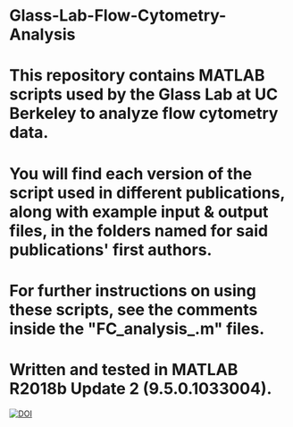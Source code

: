 # Glass-Lab-Flow-Cytometry-Analysis
# This repository contains MATLAB scripts used by the Glass Lab at UC Berkeley to analyze flow cytometry data.
# You will find each version of the script used in different publications, along with example input & output files, in the folders named for said publications' first authors.
# For further instructions on using these scripts, see the comments inside the "FC_analysis_<author name>.m" files.
# Written and tested in MATLAB R2018b Update 2 (9.5.0.1033004).
[![DOI](https://zenodo.org/badge/DOI/10.5281/zenodo.2949953.svg)](https://doi.org/10.5281/zenodo.2949953)

